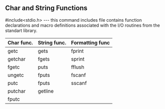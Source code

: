 ## Char and String Functions

#include<stdio.h> --- this command includes file contains function declarations and macro definitions associated with the I/O routines from the standart library. 

|Char func.|String func.  | Formatting func|
|--|--|--|
|getc|gets   | fprint
|getchar|fgets|sprint
|fgetc|puts|fflush
|ungetc|fputs|fscanf
|putc|fputs|sscanf
|putchar|getline|
|fputc||


